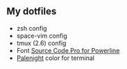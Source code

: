 ## My dotfiles

- zsh config
- space-vim config
- tmux (2.6) config
- Font [Source Code Pro for Powerline](https://github.com/powerline/fonts)
- [Palenight](https://mayccoll.github.io/Gogh/) color for terminal
